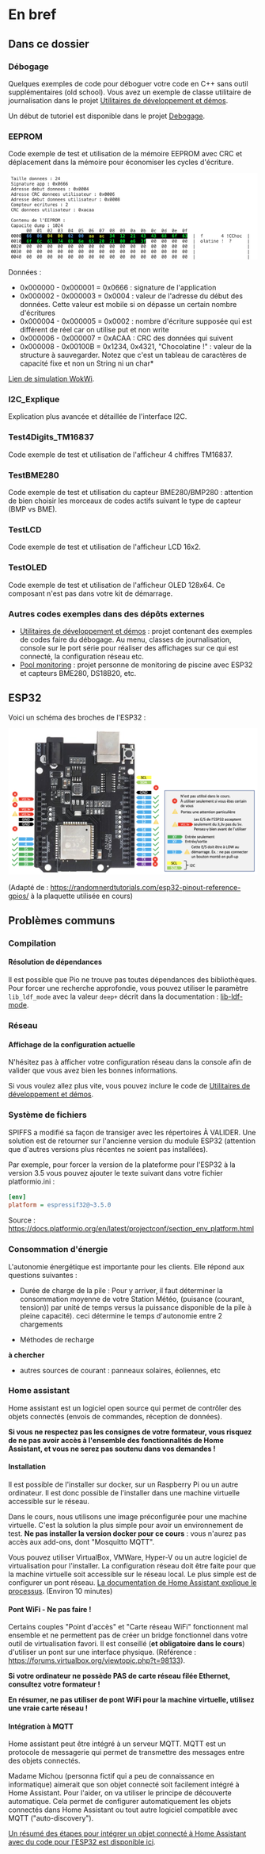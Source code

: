 # En bref

## Dans ce dossier

### Débogage

Quelques exemples de code pour déboguer votre code en C++ sans outil supplémentaires (old school). Vous avez un exemple de classe utilitaire de journalisation dans le projet [Utilitaires de développement et démos](https://github.com/PiFou86/420-W48-SF-Utilitaires-Demo).

Un début de tutoriel est disponible dans le projet [Debogage](Debogage/README.md).

### EEPROM

Code exemple de test et utilisation de la mémoire EEPROM avec CRC et déplacement dans la mémoire pour économiser les cycles d'écriture.

![Console de débugage couleur avec les valeurs de l'EEPROM](img/EEPROM_debug.png)

Données :

- 0x000000 - 0x000001 = 0x0666 : signature de l'application
- 0x000002 - 0x000003 = 0x0004 : valeur de l'adresse du début des données. Cette valeur est mobile si on dépasse un certain nombre d'écritures
- 0x000004 - 0x000005 = 0x0002 : nombre d'écriture supposée qui est différent de réel car on utilise put et non write
- 0x000006 - 0x000007 = 0xACAA : CRC des données qui suivent
- 0x000008 - 0x00100B = 0x1234, 0x4321, "Chocolatine !" : valeur de la structure à sauvegarder. Notez que c'est un tableau de caractères de capacité fixe et non un String ni un char*

[Lien de simulation WokWi](https://wokwi.com/projects/384484359495267329).

### I2C_Explique

Explication plus avancée et détaillée de l'interface I2C.

### Test4Digits_TM16837

Code exemple de test et utilisation de l'afficheur 4 chiffres TM16837.

### TestBME280

Code exemple de test et utilisation du capteur BME280/BMP280 : attention de bien choisir les morceaux de codes actifs suivant le type de capteur (BMP vs BME).

### TestLCD

Code exemple de test et utilisation de l'afficheur LCD 16x2.

### TestOLED

Code exemple de test et utilisation de l'afficheur OLED 128x64. Ce composant n'est pas dans votre kit de démarrage.

### Autres codes exemples dans des dépôts externes

- [Utilitaires de développement et démos](https://github.com/PiFou86/420-W48-SF-Utilitaires-Demo) : projet contenant des exemples de codes faire du débogage. Au menu, classes de journalisation, console sur le port série pour réaliser des affichages sur ce qui est connecté, la configuration réseau etc.
- [Pool monitoring](https://github.com/PiFou86/pool-monitoring/) : projet personne de monitoring de piscine avec ESP32 et capteurs BME280, DS18B20, etc.

## ESP32

Voici un schéma des broches de l'ESP32 :

![ESP32 Pinout](img/pinout.png)

(Adapté de : https://randomnerdtutorials.com/esp32-pinout-reference-gpios/  à la plaquette utilisée en cours)

## Problèmes communs

### Compilation

#### Résolution de dépendances

Il est possible que Pio ne trouve pas toutes dépendances des bibliothèques. Pour forcer une recherche approfondie, vous pouvez utiliser le paramètre ```lib_ldf_mode``` avec la valeur ```deep+``` décrit dans la documentation : [lib-ldf-mode](https://docs.platformio.org/en/stable/projectconf/section_env_library.html#lib-ldf-mode).

### Réseau

#### Affichage de la configuration actuelle

N'hésitez pas à afficher votre configuration réseau dans la console afin de valider que vous avez bien les bonnes informations.

Si vous voulez allez plus vite, vous pouvez inclure le code de [Utilitaires de développement et démos](https://github.com/PiFou86/420-W48-SF-Utilitaires-Demo).

### Système de fichiers

SPIFFS a modifié sa façon de transiger avec les répertoires À VALIDER. Une solution est de retourner sur l'ancienne version du module ESP32 (attention que d'autres versions plus récentes ne soient pas installées).

Par exemple, pour forcer la version de la plateforme pour l'ESP32 à la version 3.5 vous pouvez ajouter le texte suivant dans votre fichier platformio.ini :

```ini
[env]
platform = espressif32@~3.5.0
```

Source : https://docs.platformio.org/en/latest/projectconf/section_env_platform.html 

### Consommation d'énergie

L'autonomie énergétique est importante pour les clients. Elle répond aux questions suivantes :

- Durée de charge de la pile :
Pour y arriver, il faut déterminer la consommation moyenne de votre Station Météo, (puisance (courant, tension)) par unité de temps versus la puissance disponible de la pile à pleine capacité). ceci détermine le temps d'autonomie entre 2 chargements

- Méthodes de recharge

**à chercher**

- autres sources de courant : panneaux solaires, éoliennes, etc

### Home assistant

Home assistant est un logiciel open source qui permet de contrôler des objets connectés (envois de commandes, réception de données).

**Si vous ne respectez pas les consignes de votre formateur, vous risquez de ne pas avoir accès à l'ensemble des fonctionnalités de Home Assistant, et vous ne serez pas soutenu dans vos demandes !**

#### Installation

Il est possible de l'installer sur docker, sur un Raspberry Pi ou un autre ordinateur. Il est donc possible de l'installer dans une machine virtuelle accessible sur le réseau.

Dans le cours, nous utilisons une image préconfigurée pour une machine virtuelle. C'est la solution la plus simple pour avoir un environnement de test. **Ne pas installer la version docker pour ce cours** : vous n'aurez pas accès aux add-ons, dont "Mosquitto MQTT".

Vous pouvez utiliser VirtualBox, VMWare, Hyper-V ou un autre logiciel de virtualisation pour l'installer. La configuration réseau doit être faite pour que la machine virtuelle soit accessible sur le réseau local. Le plus simple est de configurer un pont réseau. [La documentation de Home Assistant explique le processus](https://www.home-assistant.io/installation/windows). (Environ 10 minutes)

#### Pont WiFi - Ne pas faire !

Certains couples "Point d'accès" et "Carte réseau WiFi" fonctionnent mal ensemble et ne permettent pas de créer un bridge fonctionnel dans votre outil de virtualisation favori. Il est conseillé (**et obligatoire dans le cours**) d'utiliser un pont sur une interface physique. (Référence : https://forums.virtualbox.org/viewtopic.php?t=98133).

**Si votre ordinateur ne possède PAS de carte réseau filée Ethernet, consultez votre formateur !**

**En résumer, ne pas utiliser de pont WiFi pour la machine virtuelle, utilisez une vraie carte réseau !**

#### Intégration à MQTT

Home assistant peut être intégré à un serveur MQTT. MQTT est un protocole de messagerie qui permet de transmettre des messages entre des objets connectés.

Madame Michou (personna fictif qui a peu de connaissance en informatique) aimerait que son objet connecté soit facilement intégré à Home Assistant. Pour l'aider, on va utiliser le principe de découverte automatique. Cela permet de configurer automatiquement les objets connectés dans Home Assistant ou tout autre logiciel compatible avec MQTT ("auto-discovery").

[Un résumé des étapes pour intégrer un objet connecté à Home Assistant avec du code pour l'ESP32 est disponible ici](IntegrationMQTT/README.md).
